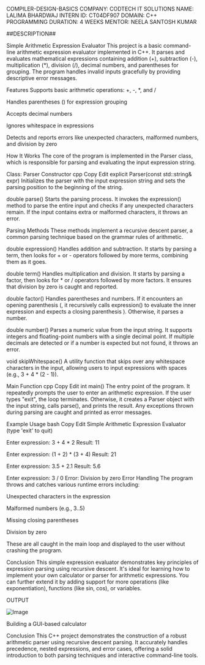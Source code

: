 COMPILER-DESIGN-BASICS
COMPANY: CODTECH IT SOLUTIONS NAME: LALIMA BHARDWAJ INTERN ID: CT04DF907 DOMAIN: C++ PROGRAMMING DURATION: 4 WEEKS MENTOR: NEELA SANTOSH KUMAR

##DESCRIPTION##

Simple Arithmetic Expression Evaluator This project is a basic command-line arithmetic expression evaluator implemented in C++. It parses and evaluates mathematical expressions containing addition (+), subtraction (-), multiplication (*), division (/), decimal numbers, and parentheses for grouping. The program handles invalid inputs gracefully by providing descriptive error messages.

Features Supports basic arithmetic operations: +, -, *, and /

Handles parentheses () for expression grouping

Accepts decimal numbers

Ignores whitespace in expressions

Detects and reports errors like unexpected characters, malformed numbers, and division by zero

How It Works The core of the program is implemented in the Parser class, which is responsible for parsing and evaluating the input expression string.

Class: Parser Constructor cpp Copy Edit explicit Parser(const std::string& expr) Initializes the parser with the input expression string and sets the parsing position to the beginning of the string.

double parse() Starts the parsing process. It invokes the expression() method to parse the entire input and checks if any unexpected characters remain. If the input contains extra or malformed characters, it throws an error.

Parsing Methods These methods implement a recursive descent parser, a common parsing technique based on the grammar rules of arithmetic.

double expression() Handles addition and subtraction. It starts by parsing a term, then looks for + or - operators followed by more terms, combining them as it goes.

double term() Handles multiplication and division. It starts by parsing a factor, then looks for * or / operators followed by more factors. It ensures that division by zero is caught and reported.

double factor() Handles parentheses and numbers. If it encounters an opening parenthesis (, it recursively calls expression() to evaluate the inner expression and expects a closing parenthesis ). Otherwise, it parses a number.

double number() Parses a numeric value from the input string. It supports integers and floating-point numbers with a single decimal point. If multiple decimals are detected or if a number is expected but not found, it throws an error.

void skipWhitespace() A utility function that skips over any whitespace characters in the input, allowing users to input expressions with spaces (e.g., 3 + 4 * (2 - 1)).

Main Function cpp Copy Edit int main() The entry point of the program. It repeatedly prompts the user to enter an arithmetic expression. If the user types "exit", the loop terminates. Otherwise, it creates a Parser object with the input string, calls parse(), and prints the result. Any exceptions thrown during parsing are caught and printed as error messages.

Example Usage bash Copy Edit Simple Arithmetic Expression Evaluator (type 'exit' to quit)

Enter expression: 3 + 4 * 2 Result: 11

Enter expression: (1 + 2) * (3 + 4) Result: 21

Enter expression: 3.5 + 2.1 Result: 5.6

Enter expression: 3 / 0 Error: Division by zero Error Handling The program throws and catches various runtime errors including:

Unexpected characters in the expression

Malformed numbers (e.g., 3..5)

Missing closing parentheses

Division by zero

These are all caught in the main loop and displayed to the user without crashing the program.

Conclusion This simple expression evaluator demonstrates key principles of expression parsing using recursive descent. It's ideal for learning how to implement your own calculator or parser for arithmetic expressions. You can further extend it by adding support for more operations (like exponentiation), functions (like sin, cos), or variables.

OUTPUT

![Image](https://github.com/user-attachments/assets/6d77a97c-fb8c-48f3-902a-8f65c3d87ba6)

Building a GUI-based calculator

Conclusion This C++ project demonstrates the construction of a robust arithmetic parser using recursive descent parsing. It accurately handles precedence, nested expressions, and error cases, offering a solid introduction to both parsing techniques and interactive command-line tools.

